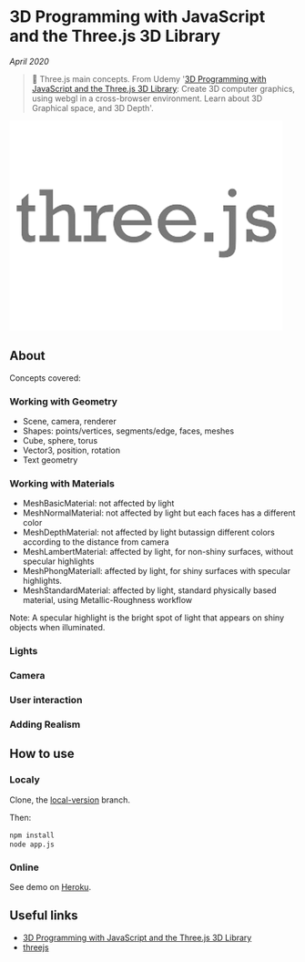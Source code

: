 # 3D Programming with JavaScript and the Three.js 3D Library

*April 2020*

> 🔨 Three.js main concepts. From Udemy
'[3D Programming with JavaScript and the Three.js 3D Library](https://www.udemy.com/course/3d-programming-with-javascript-and-the-threejs-3d-library/): Create 3D computer graphics,
using webgl in a cross-browser environment. Learn about 3D Graphical space, and 3D Depth'.

![three js logo](./readme-img/svg-js-three-1.png)

## About

Concepts covered:

### Working with Geometry

- Scene, camera, renderer
- Shapes: points/vertices, segments/edge, faces, meshes
- Cube, sphere, torus
- Vector3, position, rotation
- Text geometry

### Working with Materials

- MeshBasicMaterial: not affected by light
- MeshNormalMaterial: not affected by light but each faces has a different color
- MeshDepthMaterial: not affected by light butassign different colors according
to the distance from camera
- MeshLambertMaterial: affected by light, for non-shiny surfaces, without specular highlights
- MeshPhongMateriall: affected by light, for shiny surfaces with specular highlights.
- MeshStandardMaterial: affected by light, standard physically based material,
using Metallic-Roughness workflow

Note: A specular highlight is the bright spot of light that appears on shiny objects
when illuminated.

### Lights


### Camera


### User interaction


### Adding Realism

## How to use

### Localy

Clone, the [local-version](https://github.com/Raigyo//three-js/tree/local-version) branch.

Then:

```
npm install
node app.js
```

### Online

See demo on [Heroku](#).

## Useful links

- [3D Programming with JavaScript and the Three.js 3D Library](https://www.udemy.com/course/3d-programming-with-javascript-and-the-threejs-3d-library/)
- [threejs](https://threejs.org/)